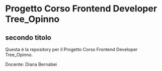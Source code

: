 # Progetto Corso Frontend Developer Tree_Opinno
## secondo titolo 

Questa è la repository per il Progetto Corso Frontend Developer Tree_Opinno.

Docente: Diana Bernabei
